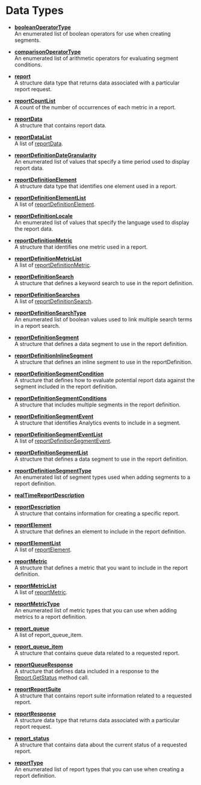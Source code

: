 # Data Types

 

-   **[booleanOperatorType](../data_types/r_boolean_operator_type.md)**  
An enumerated list of boolean operators for use when creating segments.
-   **[comparisonOperatorType](../data_types/r_comparison_operator_type.md)**  
 An enumerated list of arithmetic operators for evaluating segment conditions.
-   **[report](../data_types/r_report.md)**  
 A structure data type that returns data associated with a particular report request.
-   **[reportCountList](../data_types/r_reportCountList.md)**  
A count of the number of occurrences of each metric in a report.
-   **[reportData](../data_types/r_reportData.md)**  
 A structure that contains report data.
-   **[reportDataList](../data_types/r_reportDataList.md)**  
 A list of [reportData](r_reportData.md#).
-   **[reportDefinitionDateGranularity](../data_types/r_reportDefinitionDateGranularity.md)**  
 An enumerated list of values that specify a time period used to display report data.
-   **[reportDefinitionElement](../data_types/r_reportDefinitionElement.md)**  
 A structure data type that identifies one element used in a report.
-   **[reportDefinitionElementList](../data_types/r_reportDefinitionElementList.md)**  
 A list of [reportDefinitionElement](r_reportDefinitionElement.md#).
-   **[reportDefinitionLocale](../data_types/r_reportDefinitionLocale.md)**  
 An enumerated list of values that specify the language used to display the report data.
-   **[reportDefinitionMetric](../data_types/r_reportDefinitionMetric.md)**  
 A structure that identifies one metric used in a report.
-   **[reportDefinitionMetricList](../data_types/r_reportDefinitionMetricList.md)**  
 A list of [reportDefinitionMetric](r_reportDefinitionMetric.md#).
-   **[reportDefinitionSearch](../data_types/r_reportDefinitionSearch.md)**  
A structure that defines a keyword search to use in the report definition.
-   **[reportDefinitionSearches](../data_types/r_reportDefinitionSearches.md)**  
A list of [reportDefinitionSearch](r_reportDefinitionSearch.md#).
-   **[reportDefinitionSearchType](../data_types/r_reportDefinitionSearchType.md)**  
An enumerated list of boolean values used to link multiple search terms in a report search.
-   **[reportDefinitionSegment](../data_types/r_reportDefinitionSegment.md)**  
A structure that defines a data segment to use in the report definition.
-   **[reportDefinitionInlineSegment](../data_types/r_reportDefinitionInlineSegment.md)**  
A structure that defines an inline segment to use in the reportDefinition.
-   **[reportDefinitionSegmentCondition](../data_types/r_reportDefinitionSegmentCondition.md)**  
A structure that defines how to evaluate potential report data against the segment included in the report definition.
-   **[reportDefinitionSegmentConditions](../data_types/r_reportDefinitionSegmentConditions.md)**  
A structure that includes multiple segments in the report definition.
-   **[reportDefinitionSegmentEvent](../data_types/r_reportDefinitionSegmentEvent.md)**  
A structure that identifies Analytics events to include in a segment.
-   **[reportDefinitionSegmentEventList](../data_types/r_reportDefinitionSegmentEventList.md)**  
A list of [reportDefinitionSegmentEvent](r_reportDefinitionSegmentEvent.md#).
-   **[reportDefinitionSegmentList](../data_types/r_reportDefinitionSegmentList.md)**  
A structure that defines a data segment to use in the report definition.
-   **[reportDefinitionSegmentType](../data_types/r_reportDefinitionSegmentType.md)**  
An enumerated list of segment types used when adding segments to a report definition.
-   **[realTimeReportDescription](../data_types/r_realTimeReportDescription.md)**  
 
-   **[reportDescription](../data_types/r_reportDescription.md)**  
 A structure that contains information for creating a specific report.
-   **[reportElement](../data_types/r_reportElement.md)**  
A structure that defines an element to include in the report definition.
-   **[reportElementList](../data_types/r_reportElementList.md)**  
A list of [reportElement](r_reportElement.md#).
-   **[reportMetric](../data_types/r_reportMetric.md)**  
A structure that defines a metric that you want to include in the report definition.
-   **[reportMetricList](../data_types/r_reportMetricList.md)**  
A list of [reportMetric](r_reportMetric.md#).
-   **[reportMetricType](../data_types/r_reportMetricType.md)**  
An enumerated list of metric types that you can use when adding metrics to a report definition.
-   **[report\_queue](../data_types/r_report_queue.md)**  
A list of report_queue_item.
-   **[report\_queue\_item](../data_types/r_report_queue_item.md)**  
A structure that contains queue data related to a requested report.
-   **[reportQueueResponse](../data_types/r_reportQueueResponse.md)**  
A structure that defines data included in a response to the [Report.GetStatus](../methods/r_getStatus.md#) method call.
-   **[reportReportSuite](../data_types/r_reportReportSuite.md)**  
A structure that contains report suite information related to a requested report.
-   **[reportResponse](../data_types/r_reportResponse.md)**  
 A structure data type that returns data associated with a particular report request.
-   **[report\_status](../data_types/r_report_status.md)**  
A structure that contains data about the current status of a requested report.
-   **[reportType](../data_types/r_reportType.md)**  
An enumerated list of report types that you can use when creating a report definition.

